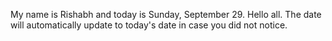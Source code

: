 My name is Rishabh and today is Sunday, September 29. Hello all. The date will automatically update to today's date in case you did not notice.
